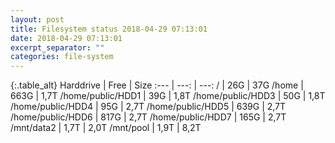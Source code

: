 ```yaml
---
layout: post
title: Filesystem status 2018-04-29 07:13:01
date: 2018-04-29 07:13:01
excerpt_separator: ""
categories: file-system
---
```

{:.table_alt}
Harddrive | Free | Size
:--- | ---: | ---:
/ | 26G | 37G
/home | 663G | 1,7T
/home/public/HDD1 | 39G | 1,8T
/home/public/HDD3 | 50G | 1,8T
/home/public/HDD4 | 95G | 2,7T
/home/public/HDD5 | 639G | 2,7T
/home/public/HDD6 | 817G | 2,7T
/home/public/HDD7 | 165G | 2,7T
/mnt/data2 | 1,7T | 2,0T
/mnt/pool | 1,9T | 8,2T
